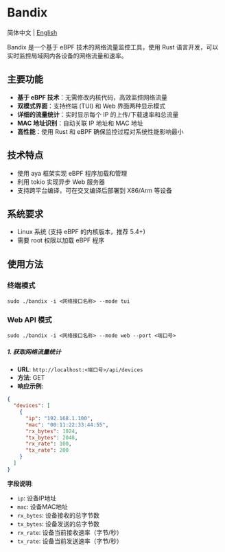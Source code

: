 # Bandix

简体中文 | [English](README.en.md)

Bandix 是一个基于 eBPF 技术的网络流量监控工具，使用 Rust 语言开发，可以实时监控局域网内各设备的网络流量和速率。

## 主要功能

- **基于 eBPF 技术**：无需修改内核代码，高效监控网络流量
- **双模式界面**：支持终端 (TUI) 和 Web 界面两种显示模式
- **详细的流量统计**：实时显示每个 IP 的上传/下载速率和总流量
- **MAC 地址识别**：自动关联 IP 地址和 MAC 地址
- **高性能**：使用 Rust 和 eBPF 确保监控过程对系统性能影响最小

## 技术特点

- 使用 aya 框架实现 eBPF 程序加载和管理
- 利用 tokio 实现异步 Web 服务器
- 支持跨平台编译，可在交叉编译后部署到 X86/Arm 等设备
## 系统要求

- Linux 系统 (支持 eBPF 的内核版本，推荐 5.4+)
- 需要 root 权限以加载 eBPF 程序

## 使用方法

### 终端模式
```shell
sudo ./bandix -i <网络接口名称> --mode tui
```

### Web API 模式
```shell
sudo ./bandix -i <网络接口名称> --mode web --port <端口号>
```


##### 1. 获取网络流量统计
- **URL**: `http://localhost:<端口号>/api/devices`
- **方法**: GET
- **响应示例**:
```json
{
  "devices": [
    {
      "ip": "192.168.1.100",
      "mac": "00:11:22:33:44:55",
      "rx_bytes": 1024,
      "tx_bytes": 2048,
      "rx_rate": 100,
      "tx_rate": 200
    }
  ]
}
```

**字段说明**:
- `ip`: 设备IP地址
- `mac`: 设备MAC地址
- `rx_bytes`: 设备接收的总字节数
- `tx_bytes`: 设备发送的总字节数
- `rx_rate`: 设备当前接收速率（字节/秒）
- `tx_rate`: 设备当前发送速率（字节/秒）

